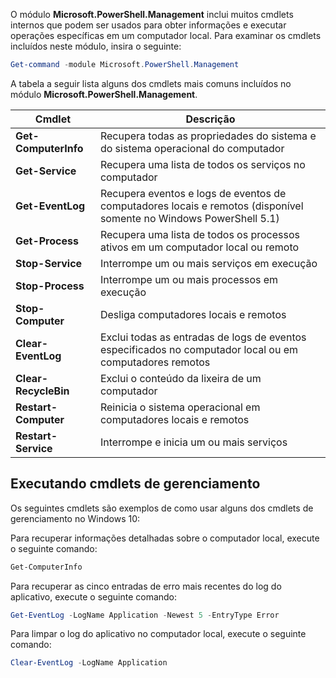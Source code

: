 O módulo **Microsoft.PowerShell.Management** inclui muitos cmdlets internos que podem ser usados para obter informações e executar operações específicas em um computador local. Para examinar os cmdlets incluídos neste módulo, insira o seguinte:

```powershell
Get-command -module Microsoft.PowerShell.Management
```

A tabela a seguir lista alguns dos cmdlets mais comuns incluídos no módulo **Microsoft.PowerShell.Management**.

| **Cmdlet**           | **Descrição**                                                                                                      |
| -------------------- | ------------------------------------------------------------------------------------------------------------------ |
| **Get-ComputerInfo** | Recupera todas as propriedades do sistema e do sistema operacional do computador                                   |
| **Get-Service**      | Recupera uma lista de todos os serviços no computador                                                              |
| **Get-EventLog**     | Recupera eventos e logs de eventos de computadores locais e remotos (disponível somente no Windows PowerShell 5.1) |
| **Get-Process**      | Recupera uma lista de todos os processos ativos em um computador local ou remoto                                   |
| **Stop-Service**     | Interrompe um ou mais serviços em execução                                                                         |
| **Stop-Process**     | Interrompe um ou mais processos em execução                                                                        |
| **Stop-Computer**    | Desliga computadores locais e remotos                                                                              |
| **Clear-EventLog**   | Exclui todas as entradas de logs de eventos especificados no computador local ou em computadores remotos           |
| **Clear-RecycleBin** | Exclui o conteúdo da lixeira de um computador                                                                      |
| **Restart-Computer** | Reinicia o sistema operacional em computadores locais e remotos                                                    |
| **Restart-Service**  | Interrompe e inicia um ou mais serviços                                                                            |

## Executando cmdlets de gerenciamento

Os seguintes cmdlets são exemplos de como usar alguns dos cmdlets de gerenciamento no Windows 10:

Para recuperar informações detalhadas sobre o computador local, execute o seguinte comando:
```powershell
Get-ComputerInfo
```

Para recuperar as cinco entradas de erro mais recentes do log do aplicativo, execute o seguinte comando:
```powershell
Get-EventLog -LogName Application -Newest 5 -EntryType Error
```

Para limpar o log do aplicativo no computador local, execute o seguinte comando:
```powershell
Clear-EventLog -LogName Application
```


























































































